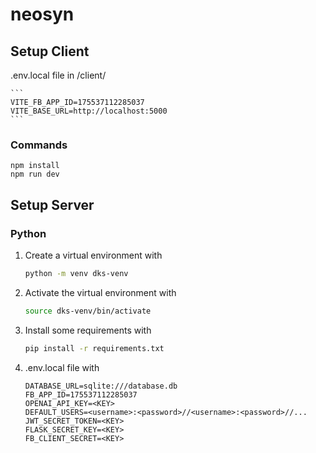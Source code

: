 # neosyn

## Setup Client

.env.local file in /client/

    ```
    VITE_FB_APP_ID=175537112285037
    VITE_BASE_URL=http://localhost:5000
    ```
### Commands

    npm install
    npm run dev

## Setup Server

### Python

1. Create a virtual environment with
    ```bash
    python -m venv dks-venv
    ```

2. Activate the virtual environment with
    ```bash
    source dks-venv/bin/activate
    ```

3. Install some requirements with
    ```bash
    pip install -r requirements.txt
    ```

4. .env.local file with 
    ```
    DATABASE_URL=sqlite:///database.db
    FB_APP_ID=175537112285037
    OPENAI_API_KEY=<KEY>
    DEFAULT_USERS=<username>:<password>//<username>:<password>//...
    JWT_SECRET_TOKEN=<KEY>
    FLASK_SECRET_KEY=<KEY>
    FB_CLIENT_SECRET=<KEY>
    ```
